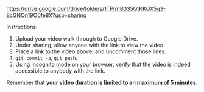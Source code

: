 
https://drive.google.com/drive/folders/1TPm1B035QtKKQX5q3-8cGNOn19O0fe8X?usp=sharing


Instructions:

1. Upload your video walk through to Google Drive.
2. Under sharing, allow anyone with the link to view the video.
3. Place a link to the video above, and uncomment those lines.
4. `git commit -a`, `git push`.
5. Using incognito mode on your browser, verify that the video is indeed accessible to anybody with the link.

Remember that **your video duration is limited to an maximum of 5 minutes.**   
